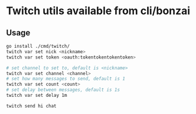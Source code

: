 # Twitch utils available from cli/bonzai

## Usage
```bash
go install ./cmd/twitch/
twitch var set nick <nickname>
twitch var set token <oauth:tokentokentokentoken>

# set channel to set to, default is <nickname>
twitch var set channel <channel>
# set how many messages to send, default is 1
twitch var set count <count>
# set delay between messages, default is 1s
twitch var set delay 1m

twitch send hi chat
```
